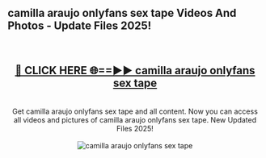 <h2>camilla araujo onlyfans sex tape Videos And Photos - Update Files 2025!</h2>
<br>
<div align="center">
<h2><a href="https://linkcuts.com/hfmhzwbr" rel="nofollow">🔴 CLICK HERE 🌐==►► camilla araujo onlyfans sex tape</a></h2>
<br>
Get camilla araujo onlyfans sex tape and all content. Now you can access all videos and pictures of camilla araujo onlyfans sex tape. New Updated Files 2025!
<br>
<br>
<a href="https://linkcuts.com/hfmhzwbr" rel="nofollow" data-target="animated-image.originalLink"><img src="https://i.ibb.co.com/WyWwxjT/player-gif2.gif" alt="camilla araujo onlyfans sex tape" style="max-width: 100%; display: inline-block;" data-target="animated-image.originalImage"></a>
</div>
<br>